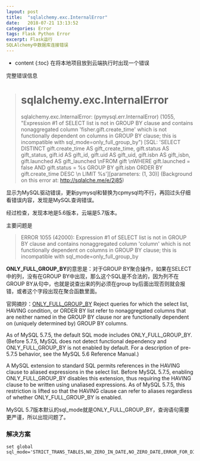 ```yaml
---
layout: post
title:  "sqlalchemy.exc.InternalError"
date:   2018-07-21 13:13:52
categories: Error
tags: Flask Python Error
excerpt: Flask运行SQLAlchemy中数据库连接错误
---
```


* content
{:toc}
在将本地项目放到云端执行时出现一个错误

完整错误信息

> # sqlalchemy.exc.InternalError
>
> sqlalchemy.exc.InternalError: (pymysql.err.InternalError) (1055, "Expression #1 of SELECT list is not in GROUP BY clause and contains nonaggregated column 'fisher.gift.create_time' which is not functionally dependent on columns in GROUP BY clause; this is incompatible with sql_mode=only_full_group_by") [SQL: 'SELECT DISTINCT gift.create_time AS gift_create_time, gift.status AS gift_status, gift.id AS gift_id, gift.uid AS gift_uid, gift.isbn AS gift_isbn, gift.launched AS gift_launched \nFROM gift \nWHERE gift.launched = false AND gift.status = %s GROUP BY gift.isbn ORDER BY gift.create_time DESC \n LIMIT %s'][parameters: (1, 30)] (Background on this error at: http://sqlalche.me/e/2j85)

显示为MySQL驱动错误，更新pymysql和替换为cpmysql均不行，再回过头仔细看错误内容，发现是MySQL查询错误。

经过检查，发现本地是5.6版本，云端是5.7版本。

主要问题是

> ERROR 1055 (42000): Expression #1 of SELECT list is not in GROUP BY clause and contains nonaggregated column 'column' which is not functionally dependent on columns in GROUP BY clause; this is incompatible with sql_mode=only_full_group_by



**ONLY_FULL_GROUP_BY**的意思是：对于GROUP BY聚合操作，如果在SELECT中的列，没有在GROUP BY中出现，那么这个SQL是不合法的，因为列不在GROUP BY从句中，也就是说查出来的列必须在group by后面出现否则就会报错，或者这个字段出现在聚合函数里面。

官网摘抄：[ONLY_FULL_GROUP_BY](https://dev.mysql.com/doc/refman/5.7/en/sql-mode.html#sqlmode_only_full_group_by) 
Reject queries for which the select list, HAVING condition, or ORDER BY list refer to nonaggregated columns that are neither named in the GROUP BY clause nor are functionally dependent on (uniquely determined by) GROUP BY columns.

As of MySQL 5.7.5, the default SQL mode includes ONLY_FULL_GROUP_BY. (Before 5.7.5, MySQL does not detect functional dependency and ONLY_FULL_GROUP_BY is not enabled by default. For a description of pre-5.7.5 behavior, see the MySQL 5.6 Reference Manual.)

A MySQL extension to standard SQL permits references in the HAVING clause to aliased expressions in the select list. Before MySQL 5.7.5, enabling ONLY_FULL_GROUP_BY disables this extension, thus requiring the HAVING clause to be written using unaliased expressions. As of MySQL 5.7.5, this restriction is lifted so that the HAVING clause can refer to aliases regardless of whether ONLY_FULL_GROUP_BY is enabled.

MySQL 5.7版本默认的sql_mode就是ONLY_FULL_GROUP_BY，查询语句需要更严谨，所以出现问题了。



### 解决方案

```mysql
set global sql_mode='STRICT_TRANS_TABLES,NO_ZERO_IN_DATE,NO_ZERO_DATE,ERROR_FOR_DIVISION_BY_ZERO,NO_AUTO_CREATE_USER,NO_ENGINE_SUBSTITUTION';
```

